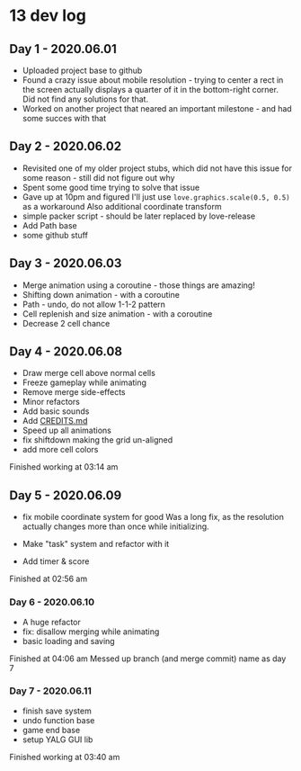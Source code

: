 # 13 dev log

## Day 1 - 2020.06.01

- Uploaded project base to github
- Found a crazy issue about mobile resolution - trying to center a rect in the screen actually displays a quarter of it in the bottom-right corner. Did not find any solutions for that.
- Worked on another project that neared an important milestone - and had some succes with that

## Day 2 - 2020.06.02

- Revisited one of my older project stubs, which did not have this issue for some reason - still did not figure out why
- Spent some good time trying to solve that issue
- Gave up at 10pm and figured I'll just use `love.graphics.scale(0.5, 0.5)` as a workaround
Also additional coordinate transform
- simple packer script - should be later replaced by love-release
- Add Path base
- some github stuff

## Day 3 - 2020.06.03

- Merge animation using a coroutine - those things are amazing!
- Shifting down animation - with a coroutine
- Path - undo, do not allow 1-1-2 pattern
- Cell replenish and size animation - with a coroutine
- Decrease 2 cell chance

## Day 4 - 2020.06.08

- Draw merge cell above normal cells
- Freeze gameplay while animating
- Remove merge side-effects
- Minor refactors
- Add basic sounds
- Add [CREDITS.md](CREDITS.md)
- Speed up all animations
- fix shiftdown making the grid un-aligned
- add more cell colors

Finished working at 03:14 am

## Day 5 - 2020.06.09

- fix mobile coordinate system for good
Was a long fix, as the resolution actually changes more than once while initializing.

- Make "task" system and refactor with it
- Add timer & score

Finished at 02:56 am

### Day 6 - 2020.06.10

- A huge refactor
- fix: disallow merging while animating
- basic loading and saving

Finished at 04:06 am
Messed up branch (and merge commit) name as day 7

### Day 7 - 2020.06.11

- finish save system
- undo function base
- game end base
- setup YALG GUI lib

Finished working at 03:40 am